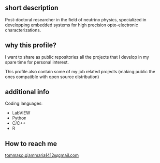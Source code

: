 ## short description

Post-doctoral researcher in the field of neutrino physics, specialized in developping embedded systems for high precision opto-electronic characterizations.

## why this profile?

I want to share as public repositories all the projects that I develop in my spare time for personal interest.

This profile also contain some of my job related projects (making public the ones compatible with open source distribution)

## additional info
Coding languages: 
- LabVIEW
- Python
- C/C++
- R

## How to reach me
tommaso.giammaria1412@gmail.com

